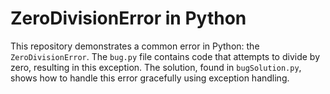 # ZeroDivisionError in Python

This repository demonstrates a common error in Python: the `ZeroDivisionError`.  The `bug.py` file contains code that attempts to divide by zero, resulting in this exception. The solution, found in `bugSolution.py`, shows how to handle this error gracefully using exception handling.